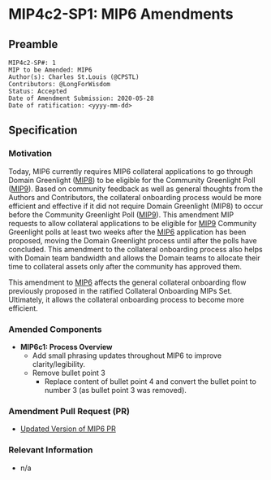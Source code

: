 # MIP4c2-SP1: MIP6 Amendments

## Preamble

```
MIP4c2-SP#: 1
MIP to be Amended: MIP6 
Author(s): Charles St.Louis (@CPSTL)
Contributors: @LongForWisdom
Status: Accepted
Date of Amendment Submission: 2020-05-28
Date of ratification: <yyyy-mm-dd>
```

## Specification

### Motivation

Today, MIP6 currently requires MIP6 collateral applications to go through Domain Greenlight ([MIP8](https://github.com/makerdao/mips/blob/master/MIP8/mip8.md)) to be eligible for the Community Greenlight Poll ([MIP9](https://github.com/makerdao/mips/blob/master/MIP9/mip9.md)). Based on community feedback as well as general thoughts from the Authors and Contributors, the collateral onboarding process would be more efficient and effective if it did not require Domain Greenlight (MIP8) to occur before the Community Greenlight Poll ([MIP9](https://github.com/makerdao/mips/blob/master/MIP9/mip9.md)). This amendment MIP requests to allow collateral applications to be eligible for [MIP9](https://github.com/makerdao/mips/blob/master/MIP9/mip9.md) Community Greenlight polls at least two weeks after the [MIP6](https://github.com/makerdao/mips/blob/master/MIP6/mip6.md) application has been proposed, moving the Domain Greenlight process until after the polls have concluded. This amendment to the collateral onboarding process also helps with Domain team bandwidth and allows the Domain teams to allocate their time to collateral assets only after the community has approved them.

This amendment to [MIP6](https://github.com/makerdao/mips/blob/master/MIP6/mip6.md) affects the general collateral onboarding flow previously proposed in the ratified Collateral Onboarding MIPs Set. Ultimately, it allows the collateral onboarding process to become more efficient. 

### Amended Components


- **MIP6c1: Process Overview**
    - Add small phrasing updates throughout MIP6 to improve clarity/legibility. 
    - Remove bullet point 3
        - Replace content of bullet point 4 and convert the bullet point to number 3 (as bullet point 3 was removed).


### Amendment Pull Request (PR)

- [Updated Version of MIP6 PR](https://github.com/makerdao/mips/pull/39)

### Relevant Information

- n/a
